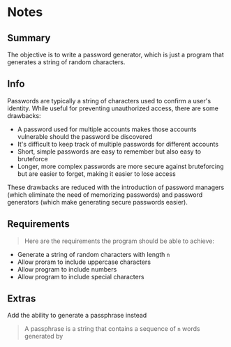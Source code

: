 # Notes

## Summary
The objective is to write a password generator, which is just a program that generates a string of random characters. 

## Info
Passwords are typically a string of characters used to confirm a user's identity. While useful for preventing unauthorized access, there are some drawbacks:
- A password used for multiple accounts makes those accounts vulnerable should the password be discovered
- It's difficult to keep track of multiple passwords for different accounts
- Short, simple passwords are easy to remember but also easy to bruteforce
- Longer, more complex passwords are more secure against bruteforcing but are easier to forget, making it easier to lose access

These drawbacks are reduced with the introduction of password managers (which eliminate the need of memorizing passwords) and password generators (which make generating secure passwords easier). 

## Requirements
> Here are the requirements the program should be able to achieve:
- Generate a string of random characters with length `n`
- Allow proram to include uppercase characters
- Allow program to include numbers
- Allow program to include special characters 

## Extras
Add the ability to generate a passphrase instead
> A passphrase is a string that contains a sequence of `n` words generated by